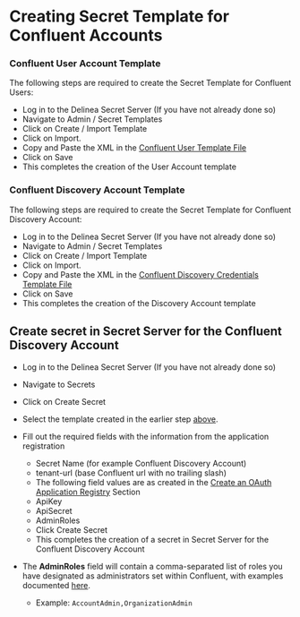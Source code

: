 # Creating Secret Template for Confluent Accounts 

### Confluent User Account Template

The following steps are required to create the Secret Template for Confluent Users:

- Log in to the Delinea Secret Server (If you have not already done so)
- Navigate to Admin / Secret Templates
- Click on Create / Import Template
- Click on Import.
- Copy and Paste the XML in the [Confluent User Template File](./Confluent%20User%20Account.xml)
- Click on Save
- This completes the creation of the User Account template

### Confluent Discovery Account Template

The following steps are required to create the Secret Template for Confluent Discovery Account:

- Log in to the Delinea Secret Server (If you have not already done so)
- Navigate to Admin / Secret Templates
- Click on Create / Import Template
- Click on Import.
- Copy and Paste the XML in the [Confluent Discovery Credentials Template File](./Confluent%20Discovery%20Credentials.xml)
- Click on Save
- This completes the creation of the Discovery Account template


## Create secret in Secret Server for the Confluent Discovery Account
 
- Log in to the Delinea Secret Server (If you have not already done so)
- Navigate to Secrets
- Click on Create Secret
- Select the template created in the earlier step [above](#Confluent-discovery-account-template).
- Fill out the required fields with the information from the application registration
    - Secret Name (for example Confluent Discovery Account)
    - tenant-url (base Confluent url with no trailing slash)
    - The following field values are as created in the [Create an OAuth Application Registry](../Instructions.md#create-an-oauth-application-registry) Section
    - ApiKey
    - ApiSecret
    - AdminRoles
  - Click Create Secret
  - This completes the creation of a secret in Secret Server for the Confluent Discovery Account

- The **AdminRoles** field will contain a comma-separated list of roles you have designated as administrators set within Confluent, with examples documented [here](https://docs.confluent.io/cloud/current/access-management/access-control/rbac/predefined-rbac-roles.html#administration-roles). 
  - Example: ```AccountAdmin,OrganizationAdmin```